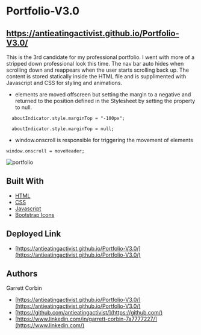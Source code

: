 # Portfolio-V3.0

## https://antieatingactivist.github.io/Portfolio-V3.0/

This is the 3rd candidate for my professional portfolio. I went with more of a stripped down professional look this time. The nav bar auto hides when scrolling down and reappears when the user starts scrolling back up. The content is stored statically inside the HTML file and is supplimented with Javascript and CSS for styling and animations.




- elements are moved offscreen but setting the margin to a negative and returned to the position defined in the Stylesheet by setting the property to null.

```
  aboutIndicator.style.marginTop = "-100px";
 
  aboutIndicator.style.marginTop = null;
```

- window.onscroll is responsible for triggering the movement of elements

```
window.onscroll = moveHeader;
```

![portfolio](https://user-images.githubusercontent.com/1414728/154644036-c6d5457b-4020-4b5c-a218-e010b16506e6.gif)




## Built With

* [HTML](https://developer.mozilla.org/en-US/docs/Web/HTML)
* [CSS](https://developer.mozilla.org/en-US/docs/Web/CSS)
* [Javascript](https://developer.mozilla.org/en-US/docs/Web/JavaScript)
* [Bootstrap Icons](https://icons.getbootstrap.com)


## Deployed Link

* [https://antieatingactivist.github.io/Portfolio-V3.0/](https://antieatingactivist.github.io/Portfolio-V3.0/)


## Authors

Garrett Corbin

- [https://antieatingactivist.github.io/Portfolio-V3.0/](https://antieatingactivist.github.io/Portfolio-V3.0/)
- [https://github.com/antieatingactivist/](https://github.com/)
- [https://www.linkedin.com/in/garrett-corbin-7a7777227/](https://www.linkedin.com/)

